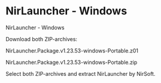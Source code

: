 # NirLauncher - Windows
NirLauncher - Windows


Download both ZIP-archives:

NirLauncher.Package.v1.23.53-windows-Portable.z01

NirLauncher.Package.v1.23.53-windows-Portable.zip

Select both ZIP-archives and extract NirLauncher by NirSoft.
